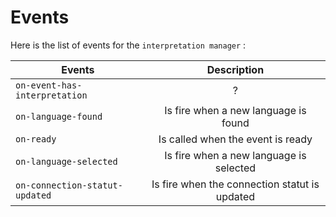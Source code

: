 # Events


Here is the list of events for the `interpretation manager` : 


| Events                 | Description           | 
| -------------           |:-------------:|    
| `on-event-has-interpretation`          | ?|
| `on-language-found`          | Is fire when a new language is found |
| `on-ready`          | Is called when the event is ready |
| `on-language-selected`          | Is fire when a new language is selected |
| `on-connection-statut-updated`          | Is fire when the connection statut is updated |
